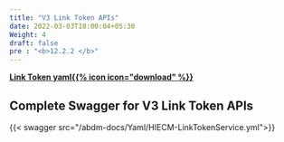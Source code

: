 ```yaml
---
title: "V3 Link Token APIs"
date: 2022-03-03T18:00:04+05:30
Weight: 4
draft: false
pre : "<b>12.2.2 </b>"
---
```




**[Link Token yaml{{% icon icon="download" %}}](./HIECM-LinkTokenService.yml "download")**

## Complete Swagger for V3 Link Token APIs

{{< swagger src="/abdm-docs/Yaml/HIECM-LinkTokenService.yml">}}

